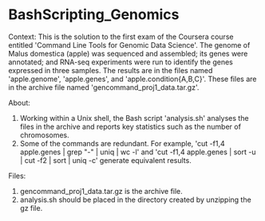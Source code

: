 # BashScripting_Genomics
Context: This is the solution to the first exam of the Coursera course entitled 'Command Line Tools for Genomic Data Science'. The genome of Malus domestica (apple) was sequenced and assembled; its genes were annotated; and RNA-seq experiments were run to identify the genes expressed in three samples. The results are in the files named 'apple.genome', 'apple.genes', and 'apple.condition{A,B,C}'. These files are in the archive file named 'gencommand_proj1_data.tar.gz'.

About:
1. Working within a Unix shell, the Bash script 'analysis.sh' analyses the files in the archive and reports key statistics such as the number of chromosomes.
2. Some of the commands are redundant. For example, 'cut -f1,4 apple.genes | grep "-" | uniq | wc -l' and 'cut -f1,4 apple.genes | sort -u | cut -f2 | sort | uniq -c' generate equivalent results.

Files:
1. gencommand_proj1_data.tar.gz is the archive file.
2. analysis.sh should be placed in the directory created by unzipping the gz file.
